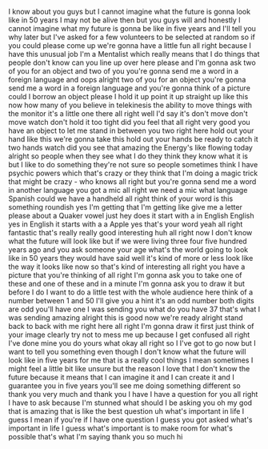 
I know about you guys but I cannot
imagine what the future is gonna look
like in 50 years I may not be alive then
but you guys will and honestly I cannot
imagine what my future is gonna be like
in five years and I&#39;ll tell you why
later but I&#39;ve asked for a few
volunteers to be selected at random so
if you could please come up we&#39;re gonna
have a little fun all right because I
have this unusual job I&#39;m a Mentalist
which really means that I do things that
people don&#39;t know can you line up over
here please and I&#39;m gonna ask two of you
for an object and two of you you&#39;re
gonna send me a word in a foreign
language and oops
alright two of you for an object you&#39;re
gonna send me a word in a foreign
language and you&#39;re gonna think of a
picture could I borrow an object please
I hold it up point it up straight up
like this now how many of you believe in
telekinesis the ability to move things
with the monitor it&#39;s a little one there
all right well I&#39;d say it&#39;s don&#39;t move
don&#39;t move watch don&#39;t hold it too tight
did you feel that all right very good
you have an object to let me stand in
between you two right here hold out your
hand like this we&#39;re gonna take this
hold out your hands be ready to catch it
two hands watch
did you see that amazing the Energy&#39;s
like flowing today
alright so people when they see what I
do they think they know what it is but I
like to do something they&#39;re not sure so
people sometimes think I have psychic
powers which that&#39;s crazy or they think
that I&#39;m doing a magic trick that might
be crazy - who knows all right but
you&#39;re gonna send me a word in another
language you got a mic all right we need
a mic what language Spanish could we
have a handheld all right think of your
word is this something roundish yes I&#39;m
getting that I&#39;m getting like give me a
letter please about a Quaker vowel just
hey does it start with a in English
English yes in English it starts with a
a Apple yes that&#39;s your word yeah
all right fantastic that&#39;s really really
good interesting huh all right now I
don&#39;t know what the future will look
like but if we were living three four
five hundred years ago and you ask
someone your age what&#39;s the world going
to look like in 50 years they would have
said well it&#39;s kind of more or less look
like the way it looks like now so that&#39;s
kind of interesting
all right you have a picture that you&#39;re
thinking of all right I&#39;m gonna ask you
to take one of these and one of these
and in a minute I&#39;m gonna ask you to
draw it but before I do I want to do a
little test with the whole audience here
think of a number between 1 and 50 I&#39;ll
give you a hint it&#39;s an odd number
both digits are odd you&#39;ll have one
I was sending you what do you have 37
that&#39;s what I was sending amazing
alright this is good now we&#39;re ready
alright stand back to back with me right
here
all right I&#39;m gonna draw it first just
think of your image clearly try not to
mess me up because I get confused all
right
I&#39;ve done mine you do yours
what okay all right so I I&#39;ve got to go
now but I want to tell you something
even though I don&#39;t know what the future
will look like in five years for me that
is a really cool things I mean sometimes
I might feel a little bit like unsure
but the reason I love that I don&#39;t know
the future because it means that I can
imagine it and I can create it and I
guarantee you in five years you&#39;ll see
me doing something different so thank
you very much and thank you
I have I have a question for you all
right I have to ask because I&#39;m stunned
what should I be asking you oh my god
that is amazing that is like the best
question uh what&#39;s important in life I
guess I mean if you&#39;re if I have one
question I guess you got asked what&#39;s
important in life
I guess what&#39;s important is to make room
for what&#39;s possible that&#39;s what I&#39;m
saying thank you so much hi

